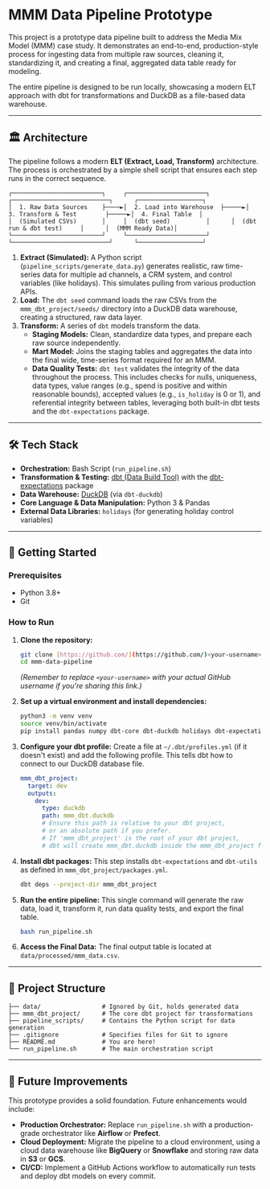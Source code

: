 # MMM Data Pipeline Prototype

This project is a prototype data pipeline built to address the Media Mix Model (MMM) case study. It demonstrates an end-to-end, production-style process for ingesting data from multiple raw sources, cleaning it, standardizing it, and creating a final, aggregated data table ready for modeling.

The entire pipeline is designed to be run locally, showcasing a modern ELT approach with dbt for transformations and DuckDB as a file-based data warehouse.

---

## 🏛️ Architecture

The pipeline follows a modern **ELT (Extract, Load, Transform)** architecture. The process is orchestrated by a simple shell script that ensures each step runs in the correct sequence.

```
┌─────────────────────────┐     ┌──────────────────────┐      ┌───────────────────────────┐      ┌──────────────────┐
│  1. Raw Data Sources    ├────►│  2. Load into Warehouse  ├─────►│  3. Transform & Test        ├─────►│  4. Final Table  │
│  (Simulated CSVs)       │     │  (dbt seed)          │      │  (dbt run & dbt test)     │      │  (MMM Ready Data)│
└─────────────────────────┘     └──────────────────────┘      └───────────────────────────┘      └──────────────────┘
```

1.  **Extract (Simulated):** A Python script (`pipeline_scripts/generate_data.py`) generates realistic, raw time-series data for multiple ad channels, a CRM system, and control variables (like holidays). This simulates pulling from various production APIs.
2.  **Load:** The `dbt seed` command loads the raw CSVs from the `mmm_dbt_project/seeds/` directory into a DuckDB data warehouse, creating a structured, raw data layer.
3.  **Transform:** A series of `dbt` models transform the data.
    * **Staging Models:** Clean, standardize data types, and prepare each raw source independently.
    * **Mart Model:** Joins the staging tables and aggregates the data into the final wide, time-series format required for an MMM.
    * **Data Quality Tests:** `dbt test` validates the integrity of the data throughout the process. This includes checks for nulls, uniqueness, data types, value ranges (e.g., spend is positive and within reasonable bounds), accepted values (e.g., `is_holiday` is 0 or 1), and referential integrity between tables, leveraging both built-in dbt tests and the `dbt-expectations` package.
    
---

## 🛠️ Tech Stack

* **Orchestration:** Bash Script (`run_pipeline.sh`)
* **Transformation & Testing:** [dbt (Data Build Tool)](https://www.getdbt.com/) with the [dbt-expectations](https://github.com/calogica/dbt-expectations) package
* **Data Warehouse:** [DuckDB](https://duckdb.org/) (via `dbt-duckdb`)
* **Core Language & Data Manipulation:** Python 3 & Pandas
* **External Data Libraries:** `holidays` (for generating holiday control variables)

---

## 🚀 Getting Started

### Prerequisites

* Python 3.8+
* Git

### How to Run

1.  **Clone the repository:**
    ```bash
    git clone [https://github.com/](https://github.com/)<your-username>/mmm-data-pipeline.git
    cd mmm-data-pipeline
    ```
    *(Remember to replace `<your-username>` with your actual GitHub username if you're sharing this link.)*

2.  **Set up a virtual environment and install dependencies:**
    ```bash
    python3 -m venv venv
    source venv/bin/activate
    pip install pandas numpy dbt-core dbt-duckdb holidays dbt-expectations
    ```

3.  **Configure your dbt profile:**
    Create a file at `~/.dbt/profiles.yml` (if it doesn't exist) and add the following profile. This tells dbt how to connect to our DuckDB database file.
    ```yaml
    mmm_dbt_project:
      target: dev
      outputs:
        dev:
          type: duckdb
          path: mmm_dbt.duckdb 
          # Ensure this path is relative to your dbt project, 
          # or an absolute path if you prefer. 
          # If 'mmm_dbt_project' is the root of your dbt project, 
          # dbt will create mmm_dbt.duckdb inside the mmm_dbt_project folder.
    ```

4.  **Install dbt packages:**
    This step installs `dbt-expectations` and `dbt-utils` as defined in `mmm_dbt_project/packages.yml`.
    ```bash
    dbt deps --project-dir mmm_dbt_project
    ```

5.  **Run the entire pipeline:**
    This single command will generate the raw data, load it, transform it, run data quality tests, and export the final table.
    ```bash
    bash run_pipeline.sh
    ```

6.  **Access the Final Data:**
    The final output table is located at `data/processed/mmm_data.csv`.
    
---

## 📂 Project Structure

```
├── data/                 # Ignored by Git, holds generated data
├── mmm_dbt_project/      # The core dbt project for transformations
├── pipeline_scripts/     # Contains the Python script for data generation
├── .gitignore            # Specifies files for Git to ignore
├── README.md             # You are here!
└── run_pipeline.sh       # The main orchestration script
```

---

## 🔮 Future Improvements

This prototype provides a solid foundation. Future enhancements would include:

* **Production Orchestrator:** Replace `run_pipeline.sh` with a production-grade orchestrator like **Airflow** or **Prefect**.
* **Cloud Deployment:** Migrate the pipeline to a cloud environment, using a cloud data warehouse like **BigQuery** or **Snowflake** and storing raw data in **S3** or **GCS**.
* **CI/CD:** Implement a GitHub Actions workflow to automatically run tests and deploy dbt models on every commit.
